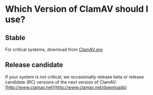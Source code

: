 # Which Version of ClamAV should I use? #

## Stable

For critical systems, download from [ClamAV.org](http://www.clamav.net/downloads)

## Release candidate

If your system is not critical, we occasionally release beta or release candidate (RC) versions of the next version of ClamAV: [http://www.clamav.net](http://www.clamav.net/downloads)
